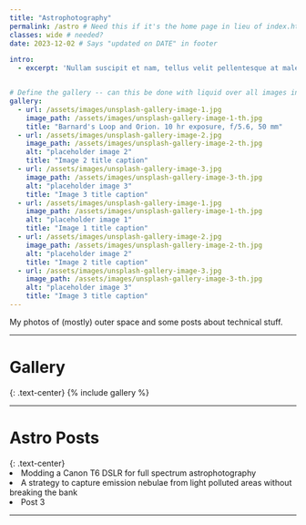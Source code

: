 ```yaml
---
title: "Astrophotography"
permalink: /astro # Need this if it's the home page in lieu of index.html
classes: wide # needed?
date: 2023-12-02 # Says "updated on DATE" in footer

intro: 
  - excerpt: 'Nullam suscipit et nam, tellus velit pellentesque at malesuada, enim eaque. Quis nulla, netus tempor in diam gravida tincidunt, *proin faucibus* voluptate felis id sollicitudin. Centered with `type="center"`'


# Define the gallery -- can this be done with liquid over all images in a subdir?
gallery:
  - url: /assets/images/unsplash-gallery-image-1.jpg
    image_path: /assets/images/unsplash-gallery-image-1-th.jpg
    title: "Barnard's Loop and Orion. 10 hr exposure, f/5.6, 50 mm"
  - url: /assets/images/unsplash-gallery-image-2.jpg
    image_path: /assets/images/unsplash-gallery-image-2-th.jpg
    alt: "placeholder image 2"
    title: "Image 2 title caption"
  - url: /assets/images/unsplash-gallery-image-3.jpg
    image_path: /assets/images/unsplash-gallery-image-3-th.jpg
    alt: "placeholder image 3"
    title: "Image 3 title caption"
  - url: /assets/images/unsplash-gallery-image-1.jpg
    image_path: /assets/images/unsplash-gallery-image-1-th.jpg
    alt: "placeholder image 1"
    title: "Image 1 title caption"
  - url: /assets/images/unsplash-gallery-image-2.jpg
    image_path: /assets/images/unsplash-gallery-image-2-th.jpg
    alt: "placeholder image 2"
    title: "Image 2 title caption"
  - url: /assets/images/unsplash-gallery-image-3.jpg
    image_path: /assets/images/unsplash-gallery-image-3-th.jpg
    alt: "placeholder image 3"
    title: "Image 3 title caption"
---
```


<!-- Page title shows here, left aligned, defined in front matter -->

My photos of (mostly) outer space and some posts about technical stuff.
<hr>

<h1>Gallery</h1>
{: .text-center}
{% include gallery %}
<hr>




<h1>Astro Posts</h1>
{: .text-center}
<li>Modding a Canon T6 DSLR for full spectrum astrophotography</li>
<li>A strategy to capture emission nebulae from light polluted areas without breaking the bank</li>
<li>Post 3</li>
<hr>


